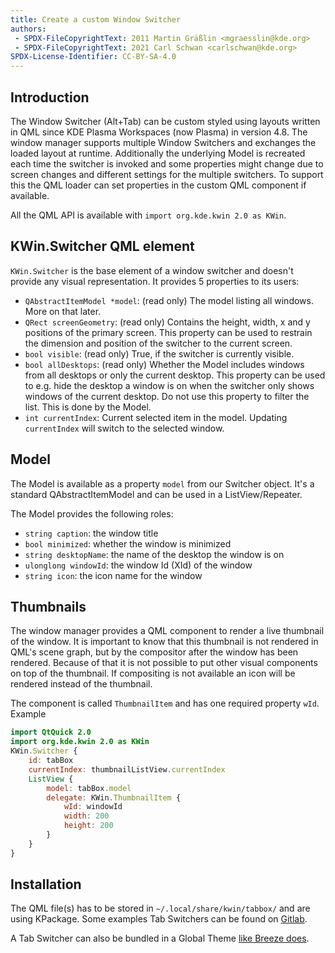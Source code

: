 ```yaml
---
title: Create a custom Window Switcher
authors:
 - SPDX-FileCopyrightText: 2011 Martin Gräßlin <mgraesslin@kde.org>
 - SPDX-FileCopyrightText: 2021 Carl Schwan <carlschwan@kde.org>
SPDX-License-Identifier: CC-BY-SA-4.0
---
```


## Introduction

The Window Switcher (Alt+Tab) can be custom styled using layouts written in QML
since KDE Plasma Workspaces (now Plasma) in version 4.8. The window manager
supports multiple Window Switchers and exchanges the loaded layout at runtime.
Additionally the underlying Model is recreated each time the switcher is invoked
and some properties might change due to screen changes and different settings for
the multiple switchers. To support this the QML loader can set properties in the
custom QML component if available.

All the QML API is available with `import org.kde.kwin 2.0 as KWin`.

## KWin.Switcher QML element

`KWin.Switcher` is the base element of a window switcher and doesn't provide any
visual representation. It provides 5 properties to its users:

* `QAbstractItemModel *model`: (read only) The model listing all windows. More on that later.
* `QRect screenGeometry`: (read only) Contains the height, width, x and y positions of the primary screen. This property can be used to restrain the dimension and position of the switcher to the current screen.
* `bool visible`: (read only) True, if the switcher is currently visible.
* `bool allDesktops`: (read only) Whether the Model includes windows from all desktops or only the current desktop. This property can be used to e.g. hide the desktop a window is on when the switcher only shows windows of the current desktop. Do not use this property to filter the list. This is done by the Model.
* `int currentIndex`: Current selected item in the model. Updating `currentIndex` will switch to the selected window.

## Model

The Model is available as a property `model` from our Switcher object. It's a standard QAbstractItemModel and can be used in a ListView/Repeater.

The Model provides the following roles:
* `string caption`: the window title
* `bool minimized`: whether the window is minimized
* `string desktopName`: the name of the desktop the window is on
* `ulonglong windowId`: the window Id (XId) of the window
* `string icon`: the icon name for the window

## Thumbnails

The window manager provides a QML component to render a live thumbnail of the window. It is important to know that this thumbnail is not rendered in QML's scene graph, but by the compositor after the window has been rendered. Because of that it is not possible to put other visual components on top of the thumbnail. If compositing is not available an icon will be rendered instead of the thumbnail.

The component is called `ThumbnailItem` and has one required property `wId`. Example

```qml
import QtQuick 2.0
import org.kde.kwin 2.0 as KWin
KWin.Switcher {
    id: tabBox
    currentIndex: thumbnailListView.currentIndex
    ListView {
        model: tabBox.model
        delegate: KWin.ThumbnailItem {
            wId: windowId
            width: 200
            height: 200
        }
    }
}
```

## Installation

The QML file(s) has to be stored in `~/.local/share/kwin/tabbox/` and are using KPackage. Some
examples Tab Switchers can be found on [Gitlab](https://invent.kde.org/plasma/kdeplasma-addons/-/tree/master/windowswitchers).

A Tab Switcher can also be bundled in a Global Theme [like Breeze does](https://invent.kde.org/plasma/plasma-workspace/-/blob/master/lookandfeel/contents/windowswitcher/WindowSwitcher.qml).

